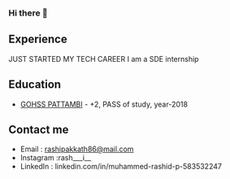### Hi there 👋

<!--
**rashi8643/rashi8643** is a ✨ _special_ ✨ repository because its `README.md` (this file) appears on your GitHub profile.

Here are some ideas to get you started:

- 🔭 I’m currently working on ...
- 🌱 I’m currently learning ...
- 👯 I’m looking to collaborate on ...
- 🤔 I’m looking for help with ...
- 💬 Ask me about ...
- 📫 How to reach me: ...
- 😄 Pronouns: ...
- ⚡ Fun fact: ...
-->

## Experience
JUST STARTED MY TECH CAREER
   I am a SDE internship

## Education

- [GOHSS PATTAMBI](link) - +2, PASS of study, year-2018


## Contact me

- Email     : rashipakkath86@mail.com
- Instagram :rash___i__ 
- LinkedIn  : linkedin.com/in/muhammed-rashid-p-583532247
